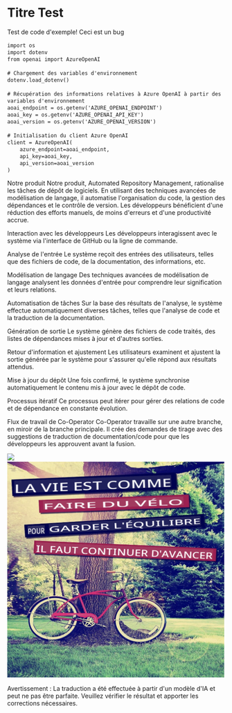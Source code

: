 # Titre Test

Test de code d'exemple! Ceci est un bug
```
import os
import dotenv
from openai import AzureOpenAI

# Chargement des variables d'environnement
dotenv.load_dotenv()

# Récupération des informations relatives à Azure OpenAI à partir des variables d'environnement
aoai_endpoint = os.getenv('AZURE_OPENAI_ENDPOINT')
aoai_key = os.getenv('AZURE_OPENAI_API_KEY')
aoai_version = os.getenv('AZURE_OPENAI_VERSION')

# Initialisation du client Azure OpenAI
client = AzureOpenAI(
    azure_endpoint=aoai_endpoint,
    api_key=aoai_key,
    api_version=aoai_version
)
```

Notre produit
Notre produit, Automated Repository Management, rationalise les tâches de dépôt de logiciels. En utilisant des techniques avancées de modélisation de langage, il automatise l'organisation du code, la gestion des dépendances et le contrôle de version. Les développeurs bénéficient d'une réduction des efforts manuels, de moins d'erreurs et d'une productivité accrue.

Interaction avec les développeurs
Les développeurs interagissent avec le système via l'interface de GitHub ou la ligne de commande.

Analyse de l'entrée
Le système reçoit des entrées des utilisateurs, telles que des fichiers de code, de la documentation, des informations, etc.

Modélisation de langage
Des techniques avancées de modélisation de langage analysent les données d'entrée pour comprendre leur signification et leurs relations.

Automatisation de tâches
Sur la base des résultats de l'analyse, le système effectue automatiquement diverses tâches, telles que l'analyse de code et la traduction de la documentation.

Génération de sortie
Le système génère des fichiers de code traités, des listes de dépendances mises à jour et d'autres sorties.

Retour d'information et ajustement
Les utilisateurs examinent et ajustent la sortie générée par le système pour s'assurer qu'elle répond aux résultats attendus.

Mise à jour du dépôt
Une fois confirmé, le système synchronise automatiquement le contenu mis à jour avec le dépôt de code.

Processus itératif
Ce processus peut itérer pour gérer des relations de code et de dépendance en constante évolution.

Flux de travail de Co-Operator
Co-Operator travaille sur une autre branche, en miroir de la branche principale. Il crée des demandes de tirage avec des suggestions de traduction de documentation/code pour que les développeurs les approuvent avant la fusion.

![](https://upload.wikimedia.org/wikipedia/commons/thumb/7/77/Google_Images_2015_logo.svg/1200px-Google_Images_2015_logo.svg.png)
![](./translated_images/bicycle.e5987a077c36459b31452b5f6322a930fe95440ab29aeb9c7cbea92148cbe694.fr.png)


Avertissement : La traduction a été effectuée à partir d'un modèle d'IA et peut ne pas être parfaite. Veuillez vérifier le résultat et apporter les corrections nécessaires.